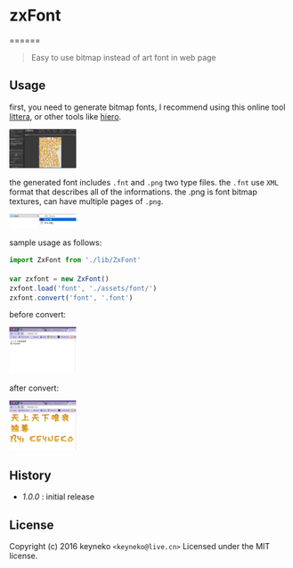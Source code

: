 # zxFont
======
> Easy to use bitmap instead of art font in web page


## Usage
first, you need to generate bitmap fonts, I recommend using this online tool [littera](http://kvazars.com/littera/), or other tools like [hiero](https://github.com/libgdx/libgdx/wiki/Hiero).  

<img src="./README/QQ20160404-0@2x.png" alt="" width="120">

the generated font includes `.fnt` and `.png` two type files. the `.fnt` use `XML` format that describes all of the informations. the .png is font bitmap textures, can have multiple pages of `.png`.  

<img src="./README/QQ20160404-1@2x.png" alt="" width="120">

sample usage as follows:

```javascript
import ZxFont from './lib/ZxFont'

var zxfont = new ZxFont()
zxfont.load('font', './assets/font/')
zxfont.convert('font', '.font')
```
before convert:  

<img src="./README/QQ20160404-2@2x.png" alt="" width="120">

after convert:  

<img src="./README/QQ20160404-3@2x.png" alt="" width="120">

## History

 - _1.0.0_ : initial release

## License

Copyright (c) 2016 keyneko `<keyneko@live.cn>`
Licensed under the MIT license.
